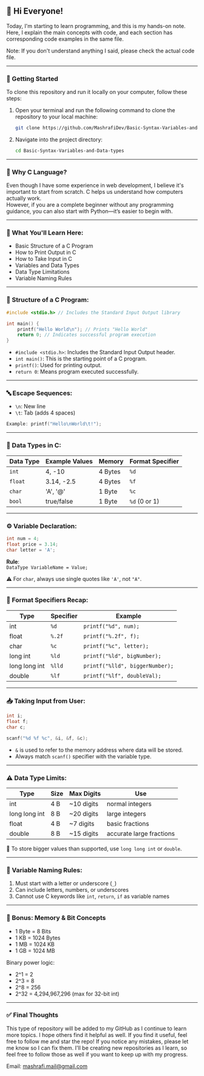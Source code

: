 ## 👋 Hi Everyone!

Today, I'm starting to learn programming, and this is my hands-on note.
Here, I explain the main concepts with code, and each section has corresponding code examples in the same file.

Note: If you don't understand anything I said, please check the actual code file.

---

### 🚀 Getting Started

To clone this repository and run it locally on your computer, follow these steps:

1. Open your terminal and run the following command to clone the repository to your local machine:
    ```bash
    git clone https://github.com/MashrafiDev/Basic-Syntax-Variables-and-Data-types.git
    ```

2. Navigate into the project directory:
    ```bash
    cd Basic-Syntax-Variables-and-Data-types
    ```

---

### 🤔 Why C Language?

Even though I have some experience in web development, I believe it's important to start from scratch. C helps us understand how computers actually work.  
However, if you are a complete beginner without any programming guidance, you can also start with Python—it’s easier to begin with.

---

### 🧠 What You'll Learn Here:

- Basic Structure of a C Program
- How to Print Output in C
- How to Take Input in C
- Variables and Data Types
- Data Type Limitations
- Variable Naming Rules

---

### 🧱 Structure of a C Program:

```c
#include <stdio.h> // Includes the Standard Input Output library

int main() {
    printf("Hello World\n"); // Prints "Hello World"
    return 0; // Indicates successful program execution
}
```

- `#include <stdio.h>`: Includes the Standard Input Output header.
- `int main()`: This is the starting point of a C program.
- `printf()`: Used for printing output.
- `return 0`: Means program executed successfully.

---

### 🔤 Escape Sequences:

- `\n`: New line  
- `\t`: Tab (adds 4 spaces)
```c
Example: printf("Hello\nWorld\t!");
```

---

### 🔢 Data Types in C:

| Data Type | Example Values | Memory | Format Specifier |
|-----------|----------------|--------|------------------|
| `int`     | 4, -10         | 4 Bytes | `%d`             |
| `float`   | 3.14, -2.5     | 4 Bytes | `%f`             |
| `char`    | 'A', '@'       | 1 Byte  | `%c`             |
| `bool`    | true/false     | 1 Byte  | `%d` (0 or 1)     |

---

### ⚙️ Variable Declaration:

```c
int num = 4;
float price = 3.14;
char letter = 'A';
```

**Rule**:  
`DataType VariableName = Value;`

⚠️ For `char`, always use single quotes like `'A'`, not `"A"`.

---

### 🔄 Format Specifiers Recap:

| Type          | Specifier | Example        |
|---------------|-----------|---------------------------------|
| int           | `%d`      | `printf("%d", num);`            |
| float         | `%.2f`    | `printf("%.2f", f);`            |
| char          | `%c`      | `printf("%c", letter);`         |
| long int      | `%ld`     | `printf("%ld", bigNumber);`     |
| long long int | `%lld`    | `printf("%lld", biggerNumber);` |
| double        | `%lf`     | `printf("%lf", doubleVal);`     |

---

### 📥 Taking Input from User:

```c
int i;
float f;
char c;

scanf("%d %f %c", &i, &f, &c);
```

- `&` is used to refer to the memory address where data will be stored.
- Always match `scanf()` specifier with the variable type.

---

### ⚠️ Data Type Limits:

| Type            | Size | Max Digits | Use                      |
|-----------------|------|------------|--------------------------|
| int             | 4 B  | ~10 digits | normal integers          |
| long long int   | 8 B  | ~20 digits | large integers           |
| float           | 4 B  | ~7 digits  | basic fractions          |
| double          | 8 B  | ~15 digits | accurate large fractions |

📌 To store bigger values than supported, use `long long int` or `double`.

---

### 🔐 Variable Naming Rules:

1. Must start with a letter or underscore (`_`)
2. Can include letters, numbers, or underscores
3. Cannot use C keywords like `int`, `return`, `if` as variable names

---

### 🧮 Bonus: Memory & Bit Concepts

- 1 Byte = 8 Bits
- 1 KB = 1024 Bytes
- 1 MB = 1024 KB
- 1 GB = 1024 MB

Binary power logic:
- 2^1 = 2  
- 2^3 = 8  
- 2^8 = 256  
- 2^32 = 4,294,967,296 (max for 32-bit int)

---

### ✅ Final Thoughts

This type of repository will be added to my GitHub as I continue to learn more topics. I hope others find it helpful as well. If you find it useful, feel free to follow me and star the repo! If you notice any mistakes, please let me know so I can fix them. I'll be creating new repositories as I learn, so feel free to follow those as well if you want to keep up with my progress.

Email: [mashrafi.mail@gmail.com](mailto:mashrafi.mail@gmail.com)
